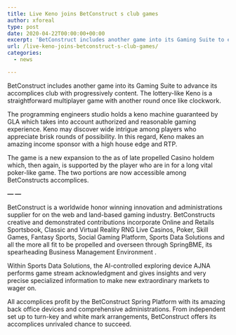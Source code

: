 ```yaml
---
title: Live Keno joins BetConstruct s club games
author: xforeal 
type: post
date: 2020-04-22T00:00:00+00:00
excerpt: 'BetConstruct includes another game into its Gaming Suite to enhance its accomplices gambling clubs with more content '
url: /live-keno-joins-betconstruct-s-club-games/
categories:
  - news

---
```

BetConstruct includes another game into its Gaming Suite to advance its accomplices club with progressively content. The lottery-like Keno is a straightforward multiplayer game with another round once like clockwork. 

The programming engineers studio holds a keno machine guaranteed by GLA which takes into account authorized and reasonable gaming experience. Keno may discover wide intrigue among players who appreciate brisk rounds of possibility. In this regard, Keno makes an amazing income sponsor with a high house edge and RTP. 

The game is a new expansion to the as of late propelled Casino holdem which, then again, is supported by the player who are in for a long vital poker-like game. The two portions are now accessible among BetConstructs accomplices. 

**&#8212; &#8212;** 

BetConstruct is a worldwide honor winning innovation and administrations supplier for on the web and land-based gaming industry. BetConstructs creative and demonstrated contributions incorporate Online and Retails Sportsbook, Classic and Virtual Reality RNG Live Casinos, Poker, Skill Games, Fantasy Sports, Social Gaming Platform, Sports Data Solutions and all the more all fit to be propelled and overseen through SpringBME, its spearheading Business Management Environment . 

Within Sports Data Solutions, the AI-controlled exploring device AJNA performs game stream acknowledgment and gives insights and very precise specialized information to make new extraordinary markets to wager on. 

All accomplices profit by the BetConstruct Spring Platform with its amazing back office devices and comprehensive administrations. From independent set up to turn-key and white mark arrangements, BetConstruct offers its accomplices unrivaled chance to succeed.
